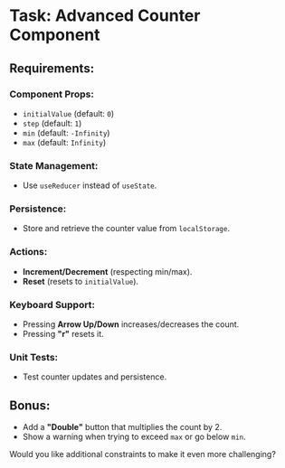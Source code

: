 # Task: Advanced Counter Component

## Requirements:

### Component Props:
- `initialValue` (default: `0`)
- `step` (default: `1`)
- `min` (default: `-Infinity`)
- `max` (default: `Infinity`)

### State Management:
- Use `useReducer` instead of `useState`.

### Persistence:
- Store and retrieve the counter value from `localStorage`.

### Actions:
- **Increment/Decrement** (respecting min/max).
- **Reset** (resets to `initialValue`).

### Keyboard Support:
- Pressing **Arrow Up/Down** increases/decreases the count.
- Pressing **"r"** resets it.

### Unit Tests:
- Test counter updates and persistence.

## Bonus:
- Add a **"Double"** button that multiplies the count by 2.
- Show a warning when trying to exceed `max` or go below `min`.

Would you like additional constraints to make it even more challenging?

